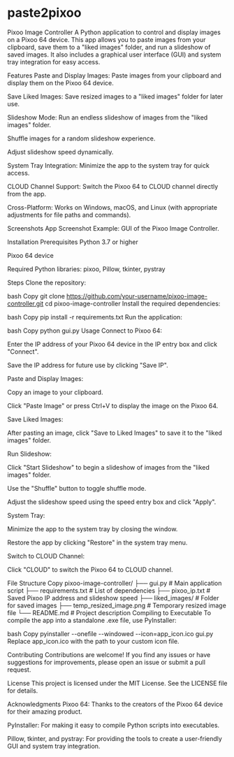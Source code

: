 # paste2pixoo

Pixoo Image Controller
A Python application to control and display images on a Pixoo 64 device. This app allows you to paste images from your clipboard, save them to a "liked images" folder, and run a slideshow of saved images. It also includes a graphical user interface (GUI) and system tray integration for easy access.

Features
Paste and Display Images: Paste images from your clipboard and display them on the Pixoo 64 device.

Save Liked Images: Save resized images to a "liked images" folder for later use.

Slideshow Mode: Run an endless slideshow of images from the "liked images" folder.

Shuffle images for a random slideshow experience.

Adjust slideshow speed dynamically.

System Tray Integration: Minimize the app to the system tray for quick access.

CLOUD Channel Support: Switch the Pixoo 64 to CLOUD channel directly from the app.

Cross-Platform: Works on Windows, macOS, and Linux (with appropriate adjustments for file paths and commands).

Screenshots
App Screenshot
Example: GUI of the Pixoo Image Controller.

Installation
Prerequisites
Python 3.7 or higher

Pixoo 64 device

Required Python libraries: pixoo, Pillow, tkinter, pystray

Steps
Clone the repository:

bash
Copy
git clone https://github.com/your-username/pixoo-image-controller.git
cd pixoo-image-controller
Install the required dependencies:

bash
Copy
pip install -r requirements.txt
Run the application:

bash
Copy
python gui.py
Usage
Connect to Pixoo 64:

Enter the IP address of your Pixoo 64 device in the IP entry box and click "Connect".

Save the IP address for future use by clicking "Save IP".

Paste and Display Images:

Copy an image to your clipboard.

Click "Paste Image" or press Ctrl+V to display the image on the Pixoo 64.

Save Liked Images:

After pasting an image, click "Save to Liked Images" to save it to the "liked images" folder.

Run Slideshow:

Click "Start Slideshow" to begin a slideshow of images from the "liked images" folder.

Use the "Shuffle" button to toggle shuffle mode.

Adjust the slideshow speed using the speed entry box and click "Apply".

System Tray:

Minimize the app to the system tray by closing the window.

Restore the app by clicking "Restore" in the system tray menu.

Switch to CLOUD Channel:

Click "CLOUD" to switch the Pixoo 64 to CLOUD channel.

File Structure
Copy
pixoo-image-controller/
├── gui.py                  # Main application script
├── requirements.txt        # List of dependencies
├── pixoo_ip.txt            # Saved Pixoo IP address and slideshow speed
├── liked_images/           # Folder for saved images
├── temp_resized_image.png  # Temporary resized image file
└── README.md               # Project description
Compiling to Executable
To compile the app into a standalone .exe file, use PyInstaller:

bash
Copy
pyinstaller --onefile --windowed --icon=app_icon.ico gui.py
Replace app_icon.ico with the path to your custom icon file.

Contributing
Contributions are welcome! If you find any issues or have suggestions for improvements, please open an issue or submit a pull request.

License
This project is licensed under the MIT License. See the LICENSE file for details.

Acknowledgments
Pixoo 64: Thanks to the creators of the Pixoo 64 device for their amazing product.

PyInstaller: For making it easy to compile Python scripts into executables.

Pillow, tkinter, and pystray: For providing the tools to create a user-friendly GUI and system tray integration.
